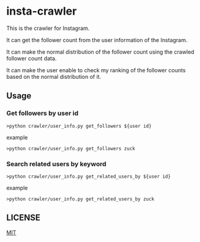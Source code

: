 # insta-crawler

This is the crawler for Instagram.

It can get the follower count from the user information of the Instagram.

It can make the normal distribution of the follower count using the crawled follower count data.

It can make the user enable to check my ranking of the follower counts based on the normal distribution of it.

## Usage
### Get followers by user id
```console
>python crawler/user_info.py get_followers ${user id}
```
example
```console
>python crawler/user_info.py get_followers zuck
```

### Search related users by keyword
```console
>python crawler/user_info.py get_related_users_by ${user id}
```
example
```console
>python crawler/user_info.py get_related_users_by zuck
```

## LICENSE

[MIT](./LICENSE)
